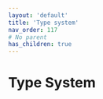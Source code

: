 ```yaml
---
layout: 'default'
title: 'Type system'
nav_order: 117
# No parent
has_children: true
---
```


# Type System
